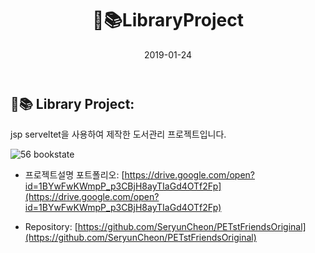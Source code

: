 ﻿---
layout: post
title:  "📖📚LibraryProject"
date:   2019-01-24
excerpt: "JSP Servlet MVC패턴적용한 도서관리게시판"
project: true
tag:
- servlet
- mvc
feature: https://user-images.githubusercontent.com/30023840/51997719-9d3dae80-24fa-11e9-8eb8-cf0d53b79536.PNG
comments: false
---
## 📖📚 Library Project:
jsp serveltet을 사용하여 제작한 도서관리 프로젝트입니다.

 ![56 _bookstate_](https://user-images.githubusercontent.com/30023840/51997833-dece5980-24fa-11e9-9f03-b2c6cc8fc0aa.PNG)

- 프로젝트설명 포트폴리오: [https://drive.google.com/open?id=1BYwFwKWmpP_p3CBjH8ayTIaGd4OTf2Fp](https://drive.google.com/open?id=1BYwFwKWmpP_p3CBjH8ayTIaGd4OTf2Fp)

- Repository: [https://github.com/SeryunCheon/PETstFriendsOriginal](https://github.com/SeryunCheon/PETstFriendsOriginal)

